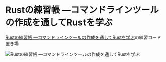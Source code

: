 # Rustの練習帳 ―コマンドラインツールの作成を通してRustを学ぶ

[Rustの練習帳 ―コマンドラインツールの作成を通してRustを学ぶ](https://www.oreilly.co.jp/books/9784814400584/)の練習コード置き場

![Rustの練習帳 ―コマンドラインツールの作成を通してRustを学ぶ](https://www.oreilly.co.jp/books/images/picture_large978-4-8144-0058-4.jpeg "本の表紙")

